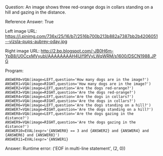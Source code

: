 Question: An image shows three red-orange dogs in collars standing on a hill and gazing in the distance.

Reference Answer: True

Left image URL: https://i.pinimg.com/736x/25/16/b7/2516b700b213b882a7387bb2b4206051--vizsla-pups-aubrey-oday.jpg

Right image URL: http://2.bp.blogspot.com/-JB0H6m-YpB8/U0CcxMVyubI/AAAAAAAAH4U/f9fVyLWqWRM/s1600/DSCN1988.JPG

Program:

```
ANSWER0=VQA(image=LEFT,question='How many dogs are in the image?')
ANSWER1=VQA(image=RIGHT,question='How many dogs are in the image?')
ANSWER2=VQA(image=LEFT,question='Are the dogs red-orange?')
ANSWER3=VQA(image=RIGHT,question='Are the dogs red-orange?')
ANSWER4=VQA(image=LEFT,question='Are the dogs in collars?')
ANSWER5=VQA(image=RIGHT,question='Are the dogs in collars?')
ANSWER6=VQA(image=LEFT,question='Are the dogs standing on a hill?')
ANSWER7=VQA(image=RIGHT,question='Are the dogs standing on a hill?')
ANSWER8=VQA(image=LEFT,question='Are the dogs gazing in the distance?')
ANSWER9=VQA(image=RIGHT,question='Are the dogs gazing in the distance?')
ANSWER10=EVAL(expr='{ANSWER0} == 3 and {ANSWER2} and {ANSWER4} and {ANSWER6} and {ANSWER8}')
ANSWER11=EVAL(expr='{ANSWER1}
```
Answer: Runtime error: ('EOF in multi-line statement', (2, 0))


